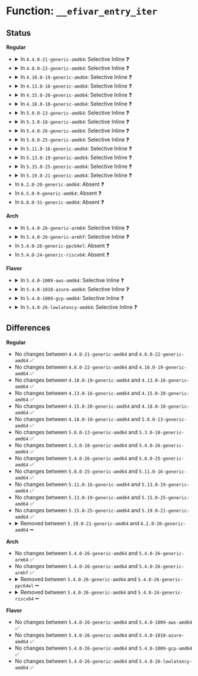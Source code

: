 # Function: <code>__efivar_entry_iter</code>

## Status
<b>Regular</b>
<ul>
<li>
<details>
<summary>In <code>4.4.0-21-generic-amd64</code>: Selective Inline ❓</summary>

```c
int __efivar_entry_iter(int (*)(struct efivar_entry *, void *) func, struct list_head * head, void * data, struct efivar_entry * * prev)
```

```json
{
  "name": "__efivar_entry_iter",
  "collision_type": "Unique Global",
  "inline_type": "Selective",
  "funcs": [
    {
      "addr": 18446744071585992608,
      "name": "__efivar_entry_iter",
      "external": true,
      "loc": "drivers/firmware/efi/vars.c:1029",
      "file": "drivers/firmware/efi/vars.c",
      "inline": "not declared, inlined",
      "caller_inline": [
        "drivers/firmware/efi/vars.c:efivar_entry_iter"
      ],
      "caller_func": [
        "fs/efivarfs/super.c:efivarfs_kill_sb",
        "fs/efivarfs/super.c:efivarfs_fill_super",
        "drivers/firmware/efi/efivars.c:efivars_sysfs_exit"
      ]
    }
  ],
  "symbols": [
    {
      "addr": 18446744071585992608,
      "name": "__efivar_entry_iter",
      "section": ".text",
      "bind": "STB_GLOBAL",
      "size": 293
    }
  ]
}
```
</details>
</li>
<li>
<details>
<summary>In <code>4.8.0-22-generic-amd64</code>: Selective Inline ❓</summary>

```c
int __efivar_entry_iter(int (*)(struct efivar_entry *, void *) func, struct list_head * head, void * data, struct efivar_entry * * prev)
```

```json
{
  "name": "__efivar_entry_iter",
  "collision_type": "Unique Global",
  "inline_type": "Selective",
  "funcs": [
    {
      "addr": 18446744071586400165,
      "name": "__efivar_entry_iter",
      "external": true,
      "loc": "drivers/firmware/efi/vars.c:1020",
      "file": "drivers/firmware/efi/vars.c",
      "inline": "not declared, inlined",
      "caller_inline": [
        "drivers/firmware/efi/vars.c:efivar_entry_iter"
      ],
      "caller_func": [
        "fs/efivarfs/super.c:efivarfs_kill_sb",
        "fs/efivarfs/super.c:efivarfs_fill_super",
        "drivers/firmware/efi/efivars.c:efivars_sysfs_exit"
      ]
    }
  ],
  "symbols": [
    {
      "addr": 18446744071586398752,
      "name": "__efivar_entry_iter",
      "section": ".text",
      "bind": "STB_GLOBAL",
      "size": 293
    }
  ]
}
```
</details>
</li>
<li>
<details>
<summary>In <code>4.10.0-19-generic-amd64</code>: Selective Inline ❓</summary>

```c
int __efivar_entry_iter(int (*)(struct efivar_entry *, void *) func, struct list_head * head, void * data, struct efivar_entry * * prev)
```

```json
{
  "name": "__efivar_entry_iter",
  "collision_type": "Unique Global",
  "inline_type": "Selective",
  "funcs": [
    {
      "addr": 18446744071586609664,
      "name": "__efivar_entry_iter",
      "external": true,
      "loc": "drivers/firmware/efi/vars.c:1041",
      "file": "drivers/firmware/efi/vars.c",
      "inline": "not declared, inlined",
      "caller_inline": [],
      "caller_func": [
        "fs/efivarfs/super.c:efivarfs_kill_sb",
        "fs/efivarfs/super.c:efivarfs_fill_super",
        "drivers/firmware/efi/efivars.c:efivars_sysfs_exit"
      ]
    }
  ],
  "symbols": [
    {
      "addr": 18446744071586609664,
      "name": "__efivar_entry_iter",
      "section": ".text",
      "bind": "STB_GLOBAL",
      "size": 293
    }
  ]
}
```
</details>
</li>
<li>
<details>
<summary>In <code>4.13.0-16-generic-amd64</code>: Selective Inline ❓</summary>

```c
int __efivar_entry_iter(int (*)(struct efivar_entry *, void *) func, struct list_head * head, void * data, struct efivar_entry * * prev)
```

```json
{
  "name": "__efivar_entry_iter",
  "collision_type": "Unique Global",
  "inline_type": "Selective",
  "funcs": [
    {
      "addr": 18446744071586735408,
      "name": "__efivar_entry_iter",
      "external": true,
      "loc": "drivers/firmware/efi/vars.c:1041",
      "file": "drivers/firmware/efi/vars.c",
      "inline": "not declared, inlined",
      "caller_inline": [],
      "caller_func": [
        "fs/efivarfs/super.c:efivarfs_kill_sb",
        "fs/efivarfs/super.c:efivarfs_fill_super",
        "drivers/firmware/efi/efivars.c:efivars_sysfs_exit"
      ]
    }
  ],
  "symbols": [
    {
      "addr": 18446744071586735408,
      "name": "__efivar_entry_iter",
      "section": ".text",
      "bind": "STB_GLOBAL",
      "size": 293
    }
  ]
}
```
</details>
</li>
<li>
<details>
<summary>In <code>4.15.0-20-generic-amd64</code>: Selective Inline ❓</summary>

```c
int __efivar_entry_iter(int (*)(struct efivar_entry *, void *) func, struct list_head * head, void * data, struct efivar_entry * * prev)
```

```json
{
  "name": "__efivar_entry_iter",
  "collision_type": "Unique Global",
  "inline_type": "Selective",
  "funcs": [
    {
      "addr": 18446744071587219856,
      "name": "__efivar_entry_iter",
      "external": true,
      "loc": "drivers/firmware/efi/vars.c:1041",
      "file": "drivers/firmware/efi/vars.c",
      "inline": "not declared, inlined",
      "caller_inline": [],
      "caller_func": [
        "fs/efivarfs/super.c:efivarfs_kill_sb",
        "fs/efivarfs/super.c:efivarfs_fill_super",
        "drivers/firmware/efi/efivars.c:efivars_sysfs_exit"
      ]
    }
  ],
  "symbols": [
    {
      "addr": 18446744071587219856,
      "name": "__efivar_entry_iter",
      "section": ".text",
      "bind": "STB_GLOBAL",
      "size": 297
    }
  ]
}
```
</details>
</li>
<li>
<details>
<summary>In <code>4.18.0-10-generic-amd64</code>: Selective Inline ❓</summary>

```c
int __efivar_entry_iter(int (*)(struct efivar_entry *, void *) func, struct list_head * head, void * data, struct efivar_entry * * prev)
```

```json
{
  "name": "__efivar_entry_iter",
  "collision_type": "Unique Global",
  "inline_type": "Selective",
  "funcs": [
    {
      "addr": 18446744071587520800,
      "name": "__efivar_entry_iter",
      "external": true,
      "loc": "drivers/firmware/efi/vars.c:1041",
      "file": "drivers/firmware/efi/vars.c",
      "inline": "not declared, inlined",
      "caller_inline": [],
      "caller_func": [
        "fs/efivarfs/super.c:efivarfs_kill_sb",
        "fs/efivarfs/super.c:efivarfs_fill_super",
        "drivers/firmware/efi/efivars.c:efivars_sysfs_exit"
      ]
    }
  ],
  "symbols": [
    {
      "addr": 18446744071587520800,
      "name": "__efivar_entry_iter",
      "section": ".text",
      "bind": "STB_GLOBAL",
      "size": 295
    }
  ]
}
```
</details>
</li>
<li>
<details>
<summary>In <code>5.0.0-13-generic-amd64</code>: Selective Inline ❓</summary>

```c
int __efivar_entry_iter(int (*)(struct efivar_entry *, void *) func, struct list_head * head, void * data, struct efivar_entry * * prev)
```

```json
{
  "name": "__efivar_entry_iter",
  "collision_type": "Unique Global",
  "inline_type": "Selective",
  "funcs": [
    {
      "addr": 18446744071587701024,
      "name": "__efivar_entry_iter",
      "external": true,
      "loc": "drivers/firmware/efi/vars.c:1098",
      "file": "drivers/firmware/efi/vars.c",
      "inline": "not declared, inlined",
      "caller_inline": [],
      "caller_func": [
        "fs/efivarfs/super.c:efivarfs_kill_sb",
        "fs/efivarfs/super.c:efivarfs_fill_super",
        "drivers/firmware/efi/efivars.c:efivars_sysfs_exit"
      ]
    }
  ],
  "symbols": [
    {
      "addr": 18446744071587701024,
      "name": "__efivar_entry_iter",
      "section": ".text",
      "bind": "STB_GLOBAL",
      "size": 295
    }
  ]
}
```
</details>
</li>
<li>
<details>
<summary>In <code>5.3.0-18-generic-amd64</code>: Selective Inline ❓</summary>

```c
int __efivar_entry_iter(int (*)(struct efivar_entry *, void *) func, struct list_head * head, void * data, struct efivar_entry * * prev)
```

```json
{
  "name": "__efivar_entry_iter",
  "collision_type": "Unique Global",
  "inline_type": "Selective",
  "funcs": [
    {
      "addr": 18446744071587979168,
      "name": "__efivar_entry_iter",
      "external": true,
      "loc": "drivers/firmware/efi/vars.c:1085",
      "file": "drivers/firmware/efi/vars.c",
      "inline": "not declared, inlined",
      "caller_inline": [],
      "caller_func": [
        "fs/efivarfs/super.c:efivarfs_kill_sb",
        "fs/efivarfs/super.c:efivarfs_fill_super",
        "drivers/firmware/efi/efivars.c:efivars_sysfs_exit"
      ]
    }
  ],
  "symbols": [
    {
      "addr": 18446744071587979168,
      "name": "__efivar_entry_iter",
      "section": ".text",
      "bind": "STB_GLOBAL",
      "size": 297
    }
  ]
}
```
</details>
</li>
<li>
<details>
<summary>In <code>5.4.0-26-generic-amd64</code>: Selective Inline ❓</summary>

```c
int __efivar_entry_iter(int (*)(struct efivar_entry *, void *) func, struct list_head * head, void * data, struct efivar_entry * * prev)
```

```json
{
  "name": "__efivar_entry_iter",
  "collision_type": "Unique Global",
  "inline_type": "Selective",
  "funcs": [
    {
      "addr": 18446744071588186368,
      "name": "__efivar_entry_iter",
      "external": true,
      "loc": "drivers/firmware/efi/vars.c:1085",
      "file": "drivers/firmware/efi/vars.c",
      "inline": "not declared, inlined",
      "caller_inline": [],
      "caller_func": [
        "fs/efivarfs/super.c:efivarfs_kill_sb",
        "fs/efivarfs/super.c:efivarfs_fill_super",
        "drivers/firmware/efi/efivars.c:efivars_sysfs_exit"
      ]
    }
  ],
  "symbols": [
    {
      "addr": 18446744071588186368,
      "name": "__efivar_entry_iter",
      "section": ".text",
      "bind": "STB_GLOBAL",
      "size": 297
    }
  ]
}
```
</details>
</li>
<li>
<details>
<summary>In <code>5.8.0-25-generic-amd64</code>: Selective Inline ❓</summary>

```c
int __efivar_entry_iter(int (*)(struct efivar_entry *, void *) func, struct list_head * head, void * data, struct efivar_entry * * prev)
```

```json
{
  "name": "__efivar_entry_iter",
  "collision_type": "Unique Global",
  "inline_type": "Selective",
  "funcs": [
    {
      "addr": 18446744071589048976,
      "name": "__efivar_entry_iter",
      "external": true,
      "loc": "drivers/firmware/efi/vars.c:1085",
      "file": "drivers/firmware/efi/vars.c",
      "inline": "not declared, inlined",
      "caller_inline": [],
      "caller_func": [
        "fs/efivarfs/super.c:efivarfs_kill_sb",
        "fs/efivarfs/super.c:efivarfs_fill_super",
        "drivers/firmware/efi/efivars.c:efivars_sysfs_exit"
      ]
    }
  ],
  "symbols": [
    {
      "addr": 18446744071589048976,
      "name": "__efivar_entry_iter",
      "section": ".text",
      "bind": "STB_GLOBAL",
      "size": 297
    }
  ]
}
```
</details>
</li>
<li>
<details>
<summary>In <code>5.11.0-16-generic-amd64</code>: Selective Inline ❓</summary>

```c
int __efivar_entry_iter(int (*)(struct efivar_entry *, void *) func, struct list_head * head, void * data, struct efivar_entry * * prev)
```

```json
{
  "name": "__efivar_entry_iter",
  "collision_type": "Unique Global",
  "inline_type": "Selective",
  "funcs": [
    {
      "addr": 18446744071589057600,
      "name": "__efivar_entry_iter",
      "external": true,
      "loc": "drivers/firmware/efi/vars.c:1077",
      "file": "drivers/firmware/efi/vars.c",
      "inline": "not declared, inlined",
      "caller_inline": [],
      "caller_func": [
        "fs/efivarfs/super.c:efivarfs_kill_sb",
        "fs/efivarfs/super.c:efivarfs_fill_super",
        "drivers/firmware/efi/efivars.c:efivars_sysfs_exit"
      ]
    }
  ],
  "symbols": [
    {
      "addr": 18446744071589057600,
      "name": "__efivar_entry_iter",
      "section": ".text",
      "bind": "STB_GLOBAL",
      "size": 297
    }
  ]
}
```
</details>
</li>
<li>
<details>
<summary>In <code>5.13.0-19-generic-amd64</code>: Selective Inline ❓</summary>

```c
int __efivar_entry_iter(int (*)(struct efivar_entry *, void *) func, struct list_head * head, void * data, struct efivar_entry * * prev)
```

```json
{
  "name": "__efivar_entry_iter",
  "collision_type": "Unique Global",
  "inline_type": "Selective",
  "funcs": [
    {
      "addr": 18446744071588944848,
      "name": "__efivar_entry_iter",
      "external": true,
      "loc": "drivers/firmware/efi/vars.c:1077",
      "file": "drivers/firmware/efi/vars.c",
      "inline": "not declared, inlined",
      "caller_inline": [],
      "caller_func": [
        "fs/efivarfs/super.c:efivarfs_kill_sb",
        "fs/efivarfs/super.c:efivarfs_fill_super",
        "drivers/firmware/efi/efivars.c:efivars_sysfs_exit"
      ]
    }
  ],
  "symbols": [
    {
      "addr": 18446744071588944848,
      "name": "__efivar_entry_iter",
      "section": ".text",
      "bind": "STB_GLOBAL",
      "size": 297
    }
  ]
}
```
</details>
</li>
<li>
<details>
<summary>In <code>5.15.0-25-generic-amd64</code>: Selective Inline ❓</summary>

```c
int __efivar_entry_iter(int (*)(struct efivar_entry *, void *) func, struct list_head * head, void * data, struct efivar_entry * * prev)
```

```json
{
  "name": "__efivar_entry_iter",
  "collision_type": "Unique Global",
  "inline_type": "Selective",
  "funcs": [
    {
      "addr": 18446744071589653392,
      "name": "__efivar_entry_iter",
      "external": true,
      "loc": "drivers/firmware/efi/vars.c:1080",
      "file": "drivers/firmware/efi/vars.c",
      "inline": "not declared, inlined",
      "caller_inline": [],
      "caller_func": [
        "fs/efivarfs/super.c:efivarfs_kill_sb",
        "fs/efivarfs/super.c:efivarfs_fill_super",
        "drivers/firmware/efi/efivars.c:efivars_sysfs_exit"
      ]
    }
  ],
  "symbols": [
    {
      "addr": 18446744071589653392,
      "name": "__efivar_entry_iter",
      "section": ".text",
      "bind": "STB_GLOBAL",
      "size": 297
    }
  ]
}
```
</details>
</li>
<li>
<details>
<summary>In <code>5.19.0-21-generic-amd64</code>: Selective Inline ❓</summary>

```c
int __efivar_entry_iter(int (*)(struct efivar_entry *, void *) func, struct list_head * head, void * data, struct efivar_entry * * prev)
```

```json
{
  "name": "__efivar_entry_iter",
  "collision_type": "Unique Global",
  "inline_type": "Selective",
  "funcs": [
    {
      "addr": 18446744071591155808,
      "name": "__efivar_entry_iter",
      "external": true,
      "loc": "drivers/firmware/efi/vars.c:1080",
      "file": "drivers/firmware/efi/vars.c",
      "inline": "not declared, inlined",
      "caller_inline": [],
      "caller_func": [
        "fs/efivarfs/super.c:efivarfs_kill_sb",
        "fs/efivarfs/super.c:efivarfs_fill_super",
        "drivers/firmware/efi/efivars.c:efivars_sysfs_exit"
      ]
    }
  ],
  "symbols": [
    {
      "addr": 18446744071591155808,
      "name": "__efivar_entry_iter",
      "section": ".text",
      "bind": "STB_GLOBAL",
      "size": 343
    }
  ]
}
```
</details>
</li>
<li>
In <code>6.2.0-20-generic-amd64</code>: Absent ❓
</li>
<li>
In <code>6.5.0-9-generic-amd64</code>: Absent ❓
</li>
<li>
In <code>6.8.0-31-generic-amd64</code>: Absent ❓
</li>
</ul>
<b>Arch</b>
<ul>
<li>
<details>
<summary>In <code>5.4.0-26-generic-arm64</code>: Selective Inline ❓</summary>

```c
int __efivar_entry_iter(int (*)(struct efivar_entry *, void *) func, struct list_head * head, void * data, struct efivar_entry * * prev)
```

```json
{
  "name": "__efivar_entry_iter",
  "collision_type": "Unique Global",
  "inline_type": "Selective",
  "funcs": [
    {
      "addr": 18446603336501541928,
      "name": "__efivar_entry_iter",
      "external": true,
      "loc": "drivers/firmware/efi/vars.c:1085",
      "file": "drivers/firmware/efi/vars.c",
      "inline": "not declared, inlined",
      "caller_inline": [],
      "caller_func": [
        "fs/efivarfs/super.c:efivarfs_kill_sb",
        "fs/efivarfs/super.c:efivarfs_fill_super",
        "drivers/firmware/efi/efivars.c:efivars_sysfs_exit"
      ]
    }
  ],
  "symbols": [
    {
      "addr": 18446603336501541928,
      "name": "__efivar_entry_iter",
      "section": ".text",
      "bind": "STB_GLOBAL",
      "size": 304
    }
  ]
}
```
</details>
</li>
<li>
<details>
<summary>In <code>5.4.0-26-generic-armhf</code>: Selective Inline ❓</summary>

```c
int __efivar_entry_iter(int (*)(struct efivar_entry *, void *) func, struct list_head * head, void * data, struct efivar_entry * * prev)
```

```json
{
  "name": "__efivar_entry_iter",
  "collision_type": "Unique Global",
  "inline_type": "Selective",
  "funcs": [
    {
      "addr": 3234056104,
      "name": "__efivar_entry_iter",
      "external": true,
      "loc": "drivers/firmware/efi/vars.c:1085",
      "file": "drivers/firmware/efi/vars.c",
      "inline": "not declared, inlined",
      "caller_inline": [],
      "caller_func": [
        "fs/efivarfs/super.c:efivarfs_kill_sb",
        "fs/efivarfs/super.c:efivarfs_fill_super",
        "drivers/firmware/efi/efivars.c:efivars_sysfs_exit"
      ]
    }
  ],
  "symbols": [
    {
      "addr": 3234056104,
      "name": "__efivar_entry_iter",
      "section": ".text",
      "bind": "STB_GLOBAL",
      "size": 312
    }
  ]
}
```
</details>
</li>
<li>
In <code>5.4.0-26-generic-ppc64el</code>: Absent ❓
</li>
<li>
In <code>5.4.0-24-generic-riscv64</code>: Absent ❓
</li>
</ul>
<b>Flavor</b>
<ul>
<li>
<details>
<summary>In <code>5.4.0-1009-aws-amd64</code>: Selective Inline ❓</summary>

```c
int __efivar_entry_iter(int (*)(struct efivar_entry *, void *) func, struct list_head * head, void * data, struct efivar_entry * * prev)
```

```json
{
  "name": "__efivar_entry_iter",
  "collision_type": "Unique Global",
  "inline_type": "Selective",
  "funcs": [
    {
      "addr": 18446744071587804800,
      "name": "__efivar_entry_iter",
      "external": true,
      "loc": "drivers/firmware/efi/vars.c:1085",
      "file": "drivers/firmware/efi/vars.c",
      "inline": "not declared, inlined",
      "caller_inline": [],
      "caller_func": [
        "fs/efivarfs/super.c:efivarfs_kill_sb",
        "fs/efivarfs/super.c:efivarfs_fill_super",
        "drivers/firmware/efi/efivars.c:efivars_sysfs_exit"
      ]
    }
  ],
  "symbols": [
    {
      "addr": 18446744071587804800,
      "name": "__efivar_entry_iter",
      "section": ".text",
      "bind": "STB_GLOBAL",
      "size": 297
    }
  ]
}
```
</details>
</li>
<li>
<details>
<summary>In <code>5.4.0-1010-azure-amd64</code>: Selective Inline ❓</summary>

```c
int __efivar_entry_iter(int (*)(struct efivar_entry *, void *) func, struct list_head * head, void * data, struct efivar_entry * * prev)
```

```json
{
  "name": "__efivar_entry_iter",
  "collision_type": "Unique Global",
  "inline_type": "Selective",
  "funcs": [
    {
      "addr": 18446744071587508224,
      "name": "__efivar_entry_iter",
      "external": true,
      "loc": "drivers/firmware/efi/vars.c:1085",
      "file": "drivers/firmware/efi/vars.c",
      "inline": "not declared, inlined",
      "caller_inline": [],
      "caller_func": [
        "fs/efivarfs/super.c:efivarfs_kill_sb",
        "fs/efivarfs/super.c:efivarfs_fill_super",
        "drivers/firmware/efi/efivars.c:efivars_sysfs_exit"
      ]
    }
  ],
  "symbols": [
    {
      "addr": 18446744071587508224,
      "name": "__efivar_entry_iter",
      "section": ".text",
      "bind": "STB_GLOBAL",
      "size": 297
    }
  ]
}
```
</details>
</li>
<li>
<details>
<summary>In <code>5.4.0-1009-gcp-amd64</code>: Selective Inline ❓</summary>

```c
int __efivar_entry_iter(int (*)(struct efivar_entry *, void *) func, struct list_head * head, void * data, struct efivar_entry * * prev)
```

```json
{
  "name": "__efivar_entry_iter",
  "collision_type": "Unique Global",
  "inline_type": "Selective",
  "funcs": [
    {
      "addr": 18446744071588140896,
      "name": "__efivar_entry_iter",
      "external": true,
      "loc": "drivers/firmware/efi/vars.c:1085",
      "file": "drivers/firmware/efi/vars.c",
      "inline": "not declared, inlined",
      "caller_inline": [],
      "caller_func": [
        "fs/efivarfs/super.c:efivarfs_kill_sb",
        "fs/efivarfs/super.c:efivarfs_fill_super",
        "drivers/firmware/efi/efivars.c:efivars_sysfs_exit"
      ]
    }
  ],
  "symbols": [
    {
      "addr": 18446744071588140896,
      "name": "__efivar_entry_iter",
      "section": ".text",
      "bind": "STB_GLOBAL",
      "size": 297
    }
  ]
}
```
</details>
</li>
<li>
<details>
<summary>In <code>5.4.0-26-lowlatency-amd64</code>: Selective Inline ❓</summary>

```c
int __efivar_entry_iter(int (*)(struct efivar_entry *, void *) func, struct list_head * head, void * data, struct efivar_entry * * prev)
```

```json
{
  "name": "__efivar_entry_iter",
  "collision_type": "Unique Global",
  "inline_type": "Selective",
  "funcs": [
    {
      "addr": 18446744071588258416,
      "name": "__efivar_entry_iter",
      "external": true,
      "loc": "drivers/firmware/efi/vars.c:1085",
      "file": "drivers/firmware/efi/vars.c",
      "inline": "not declared, inlined",
      "caller_inline": [],
      "caller_func": [
        "fs/efivarfs/super.c:efivarfs_kill_sb",
        "fs/efivarfs/super.c:efivarfs_fill_super",
        "drivers/firmware/efi/efivars.c:efivars_sysfs_exit"
      ]
    }
  ],
  "symbols": [
    {
      "addr": 18446744071588258416,
      "name": "__efivar_entry_iter",
      "section": ".text",
      "bind": "STB_GLOBAL",
      "size": 297
    }
  ]
}
```
</details>
</li>
</ul>

## Differences
<b>Regular</b>
<ul>
<li>
No changes between <code>4.4.0-21-generic-amd64</code> and <code>4.8.0-22-generic-amd64</code> ✅
</li>
<li>
No changes between <code>4.8.0-22-generic-amd64</code> and <code>4.10.0-19-generic-amd64</code> ✅
</li>
<li>
No changes between <code>4.10.0-19-generic-amd64</code> and <code>4.13.0-16-generic-amd64</code> ✅
</li>
<li>
No changes between <code>4.13.0-16-generic-amd64</code> and <code>4.15.0-20-generic-amd64</code> ✅
</li>
<li>
No changes between <code>4.15.0-20-generic-amd64</code> and <code>4.18.0-10-generic-amd64</code> ✅
</li>
<li>
No changes between <code>4.18.0-10-generic-amd64</code> and <code>5.0.0-13-generic-amd64</code> ✅
</li>
<li>
No changes between <code>5.0.0-13-generic-amd64</code> and <code>5.3.0-18-generic-amd64</code> ✅
</li>
<li>
No changes between <code>5.3.0-18-generic-amd64</code> and <code>5.4.0-26-generic-amd64</code> ✅
</li>
<li>
No changes between <code>5.4.0-26-generic-amd64</code> and <code>5.8.0-25-generic-amd64</code> ✅
</li>
<li>
No changes between <code>5.8.0-25-generic-amd64</code> and <code>5.11.0-16-generic-amd64</code> ✅
</li>
<li>
No changes between <code>5.11.0-16-generic-amd64</code> and <code>5.13.0-19-generic-amd64</code> ✅
</li>
<li>
No changes between <code>5.13.0-19-generic-amd64</code> and <code>5.15.0-25-generic-amd64</code> ✅
</li>
<li>
No changes between <code>5.15.0-25-generic-amd64</code> and <code>5.19.0-21-generic-amd64</code> ✅
</li>
<li>
<details>
<summary>Removed between <code>5.19.0-21-generic-amd64</code> and <code>6.2.0-20-generic-amd64</code> ➖</summary>

```c
int __efivar_entry_iter(int (*)(struct efivar_entry *, void *) func, struct list_head * head, void * data, struct efivar_entry * * prev)
```
</details>
</li>
</ul>
<b>Arch</b>
<ul>
<li>
No changes between <code>5.4.0-26-generic-amd64</code> and <code>5.4.0-26-generic-arm64</code> ✅
</li>
<li>
No changes between <code>5.4.0-26-generic-amd64</code> and <code>5.4.0-26-generic-armhf</code> ✅
</li>
<li>
<details>
<summary>Removed between <code>5.4.0-26-generic-amd64</code> and <code>5.4.0-26-generic-ppc64el</code> ➖</summary>

```c
int __efivar_entry_iter(int (*)(struct efivar_entry *, void *) func, struct list_head * head, void * data, struct efivar_entry * * prev)
```
</details>
</li>
<li>
<details>
<summary>Removed between <code>5.4.0-26-generic-amd64</code> and <code>5.4.0-24-generic-riscv64</code> ➖</summary>

```c
int __efivar_entry_iter(int (*)(struct efivar_entry *, void *) func, struct list_head * head, void * data, struct efivar_entry * * prev)
```
</details>
</li>
</ul>
<b>Flavor</b>
<ul>
<li>
No changes between <code>5.4.0-26-generic-amd64</code> and <code>5.4.0-1009-aws-amd64</code> ✅
</li>
<li>
No changes between <code>5.4.0-26-generic-amd64</code> and <code>5.4.0-1010-azure-amd64</code> ✅
</li>
<li>
No changes between <code>5.4.0-26-generic-amd64</code> and <code>5.4.0-1009-gcp-amd64</code> ✅
</li>
<li>
No changes between <code>5.4.0-26-generic-amd64</code> and <code>5.4.0-26-lowlatency-amd64</code> ✅
</li>
</ul>
